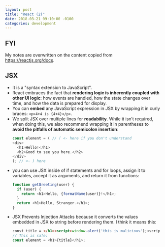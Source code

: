 ```yaml
---
layout: post
title: "React (2)"
date: 2018-03-21 09:10:00 -0100
categories: development
---
```

## FYI
My notes are overwritten on the content copied from https://reactjs.org/docs.

## JSX
* It is a "syntax extension to JavaScript".
* React embraces the fact that **rendering logic is inherently coupled with other UI logic:** how events are handled, how the state changes over time, and how the data is prepared for display.
* You can **embed** any JavaScript expression in JSX by wrapping it in curly braces: `<p>4+4 is {4+4}</p>`.
* We split JSX over multiple lines for **readability**. While it isn’t required, when doing this, we also recommend wrapping it in parentheses to **avoid the pitfalls of automatic semicolon insertion**:
  ```javascript
  const element = ( // ( <- here if you don't understand
  <div>
    <h1>Hello!</h1>
    <h2>Good to see you here.</h2>
  </div>
  ); // <- ) here
  ```
* you can use JSX inside of if statements and for loops, assign it to variables, accept it as arguments, and return it from functions: 
  ```javascript
  function getGreeting(user) {
    if (user) {
      return <h1>Hello, {formatName(user)}!</h1>;
    }
    return <h1>Hello, Stranger.</h1>;
  }
  ```
* JSX Prevents Injection Attacks because it converts the values embedded in JSX to string before rendering them. I think it means this: 
  ```html
  const title = </h1><script>window.alert('this is malicious');<script><h1>
  // This is safe:
  const element = <h1>{title}</h1>;
  ```

